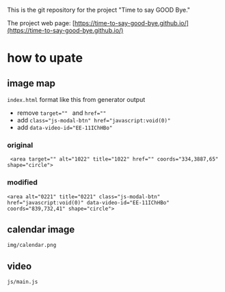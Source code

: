 This is the git repository for the project "Time to say GOOD Bye."

The project web page: [https://time-to-say-good-bye.github.io/](https://time-to-say-good-bye.github.io/)

# how to upate
## image map
  `index.html`
  format like this from generator output
  - remove `target="" ` and `href="" `
  - add `class="js-modal-btn" href="javascript:void(0)"`
  - add `data-video-id="EE-11IChHBo"`
 
 ### original
 ` <area target="" alt="1022" title="1022" href="" coords="334,3887,65" shape="circle">`
 ### modified
  `<area alt="0221" title="0221" class="js-modal-btn" href="javascript:void(0)" data-video-id="EE-11IChHBo" coords="839,732,41" shape="circle">`

## calendar image
  `img/calendar.png`  

## video
  `js/main.js`
